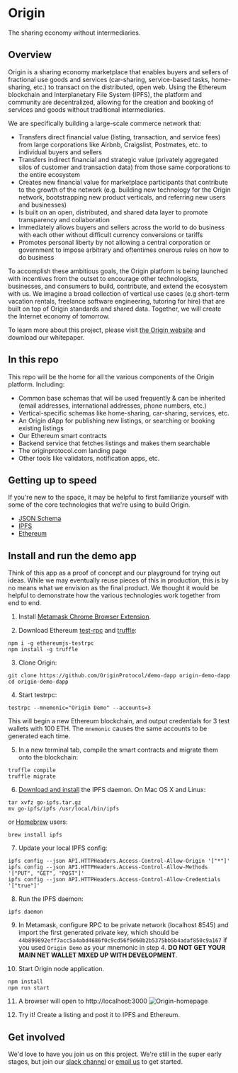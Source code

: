 # Origin
The sharing economy without intermediaries.

## Overview

Origin is a sharing economy marketplace that enables buyers and sellers of fractional use goods and services (car-sharing, service-based tasks, home-sharing, etc.) to transact on the distributed, open web. Using the Ethereum blockchain and Interplanetary File System (IPFS), the platform and community are decentralized, allowing for the creation and booking of services and goods without traditional intermediaries.

We are specifically building a large-scale commerce network that:
* Transfers direct financial value (listing, transaction, and service fees) from large corporations like Airbnb, Craigslist, Postmates, etc. to individual buyers and sellers
* Transfers indirect financial and strategic value (privately aggregated silos of customer and transaction data) from those same corporations to the entire ecosystem
* Creates new financial value for marketplace participants that contribute to the growth of the network (e.g. building new technology for the Origin network, bootstrapping new product verticals, and referring new users and businesses)
* Is built on an open, distributed, and shared data layer to promote transparency and collaboration
* Immediately allows buyers and sellers across the world to do business with each other without difficult currency conversions or tariffs
* Promotes personal liberty by not allowing a central corporation or government to impose arbitrary and oftentimes onerous rules on how to do business

To accomplish these ambitious goals, the Origin platform is being launched with incentives from the outset to encourage other technologists, businesses, and consumers to build, contribute, and extend the ecosystem with us. We imagine a broad collection of vertical use cases (e.g short-term vacation rentals, freelance software engineering, tutoring for hire) that are built on top of Origin standards and shared data. Together, we will create the Internet economy of tomorrow.

To learn more about this project, please visit [the Origin website](https://www.originprotocol.com) and download our whitepaper.

## In this repo

This repo will be the home for all the various components of the Origin platform.  Including:

* Common base schemas that will be used frequently & can be inherited (email addresses, international addresses, phone numbers, etc.)
* Vertical-specific schemas like home-sharing, car-sharing, services, etc.
* An Origin dApp for publishing new listings, or searching or booking existing listings
* Our Ethereum smart contracts
* Backend service that fetches listings and makes them searchable
* The originprotocol.com landing page
* Other tools like validators, notification apps, etc.

## Getting up to speed

If you're new to the space, it may be helpful to first familiarize yourself with some of the core technologies that we're using to build Origin.

 * [JSON Schema](http://json-schema.org/)
 * [IPFS](https://ipfs.io/)
 * [Ethereum](https://www.ethereum.org/)

## Install and run the demo app

Think of this app as a proof of concept and our playground for trying out ideas. While we may eventually reuse pieces of this in production, this is by no means what we envision as the final product. We thought it would be helpful to demonstrate how the various technologies work together from end to end.

1. Install [Metamask Chrome Browser Extension](https://metamask.io/).

2. Download Ethereum [test-rpc](https://github.com/ethereumjs/testrpc) and [truffle](http://truffleframework.com/):
```
npm i -g ethereumjs-testrpc
npm install -g truffle
```
3. Clone Origin:
```
git clone https://github.com/OriginProtocol/demo-dapp origin-demo-dapp
cd origin-demo-dapp
```
4. Start testrpc:
```
testrpc --mnemonic="Origin Demo" --accounts=3
```
This will begin a new Ethereum blockchain, and output credentials for 3 test wallets with 100 ETH. The `mnemonic` causes the same accounts to be generated each time.

5. In a new terminal tab, compile the smart contracts and migrate them onto the blockchain:
```
truffle compile
truffle migrate
````

6. [Download and install](https://ipfs.io/docs/install/) the IPFS daemon. On Mac OS X and Linux:
```
tar xvfz go-ipfs.tar.gz
mv go-ipfs/ipfs /usr/local/bin/ipfs
````
or [Homebrew](https://brew.sh/) users:
```
brew install ipfs
````

7. Update your local IPFS config:
```
ipfs config --json API.HTTPHeaders.Access-Control-Allow-Origin '["*"]'
ipfs config --json API.HTTPHeaders.Access-Control-Allow-Methods '["PUT", "GET", "POST"]'
ipfs config --json API.HTTPHeaders.Access-Control-Allow-Credentials '["true"]'
````

8. Run the IPFS daemon:
```
ipfs daemon
```

9. In Metamask, configure RPC to be private network (localhost 8545) and import the first generated private key, which should be `44b899892eff7acc5a4abd4686f0c9cd56f9d60b2b5375bb5b4adaf850c9a167` if you used `Origin Demo` as your mnemonic in step 4. **DO NOT GET YOUR MAIN NET WALLET MIXED UP WITH DEVELOPMENT**.

10. Start Origin node application.
```
npm install
npm run start
````

11. A browser will open to http://localhost:3000
![Origin-homepage](https://user-images.githubusercontent.com/673455/30517963-0603f3d8-9b2d-11e7-9ef4-327b747695eb.png)

12. Try it! Create a listing and post it to IPFS and Ethereum.

## Get involved

We'd love to have you join us on this project.  We're still in the super early stages, but join our [slack channel](http://slack.originprotocol.com) or [email us](mailto:founders@originprotocol.com) to get started.
